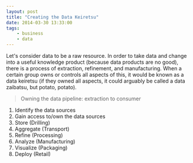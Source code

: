 ```yaml
---
layout: post
title: "Creating the Data Keiretsu"
date: 2014-03-30 13:33:00
tags:
	- business
	- data
---
```


Let's consider data to be a raw resource. In order to take data and change into a useful knowledge product (because data products are no good), there is a process of extraction, refinement, and manufacturing. When a certain group owns or controls all aspects of this, it would be known as a data keiretsu (if they owned all aspects, it could arguably be called a data zaibatsu, but potato, potato).

> Owning the data pipeline: extraction to consumer

1. Identify the data sources
2. Gain access to/own the data sources
3. Store (Drilling)
4. Aggregate (Transport)
5. Refine (Processing)
6. Analyze (Manufacturing)
7. Visualize (Packaging)
8. Deploy (Retail)